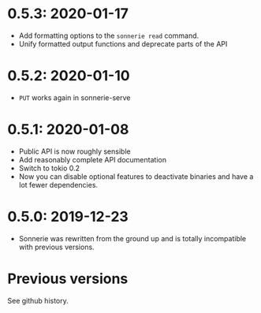 # 0.5.3: 2020-01-17
* Add formatting options to the `sonnerie read` command.
* Unify formatted output functions and deprecate parts of the API

# 0.5.2: 2020-01-10
* `PUT` works again in sonnerie-serve

# 0.5.1: 2020-01-08
* Public API is now roughly sensible
* Add reasonably complete API documentation
* Switch to tokio 0.2
* Now you can disable optional features to deactivate binaries and have a lot fewer dependencies.

# 0.5.0: 2019-12-23
* Sonnerie was rewritten from the ground up and is totally incompatible with previous versions.

# Previous versions
See github history.
